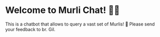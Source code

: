 # Welcome to Murli Chat! 🚀🤖

This is a chatbot that allows to query a vast set of Murlis! 👋 Please send your feedback to br. Gil.
